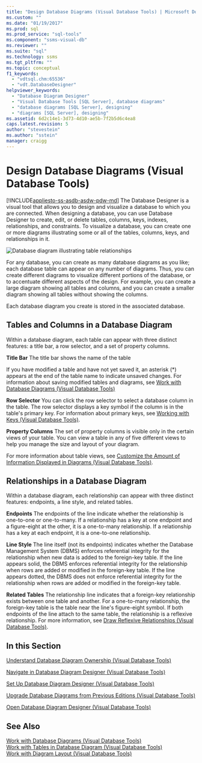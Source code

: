 ```yaml
---
title: "Design Database Diagrams (Visual Database Tools) | Microsoft Docs"
ms.custom: ""
ms.date: "01/19/2017"
ms.prod: sql
ms.prod_service: "sql-tools"
ms.component: "ssms-visual-db"
ms.reviewer: ""
ms.suite: "sql"
ms.technology: ssms
ms.tgt_pltfrm: ""
ms.topic: conceptual
f1_keywords: 
  - "vdtsql.chm:65536"
  - "vdt.DatabaseDesigner"
helpviewer_keywords: 
  - "Database Diagram Designer"
  - "Visual Database Tools [SQL Server], database diagrams"
  - "database diagrams [SQL Server], designing"
  - "diagrams [SQL Server], designing"
ms.assetid: 6d2c14e1-3d73-4d10-ae5b-7f2b5d6c4ea8
caps.latest.revision: 5
author: "stevestein"
ms.author: "sstein"
manager: craigg
---
```

# Design Database Diagrams (Visual Database Tools)
[!INCLUDE[appliesto-ss-asdb-asdw-pdw-md](../../includes/appliesto-ss-asdb-asdw-pdw-md.md)]
The Database Designer is a visual tool that allows you to design and visualize a database to which you are connected. When designing a database, you can use Database Designer to create, edit, or delete tables, columns, keys, indexes, relationships, and constraints. To visualize a database, you can create one or more diagrams illustrating some or all of the tables, columns, keys, and relationships in it.  
  
![Database diagram illustrating table relationships](../../ssms/visual-db-tools/media/dv3w7c1.gif "Database diagram illustrating table relationships")  
  
For any database, you can create as many database diagrams as you like; each database table can appear on any number of diagrams. Thus, you can create different diagrams to visualize different portions of the database, or to accentuate different aspects of the design. For example, you can create a large diagram showing all tables and columns, and you can create a smaller diagram showing all tables without showing the columns.  
  
Each database diagram you create is stored in the associated database.  
  
## Tables and Columns in a Database Diagram  
Within a database diagram, each table can appear with three distinct features: a title bar, a row selector, and a set of property columns.  
  
**Title Bar** The title bar shows the name of the table  
  
If you have modified a table and have not yet saved it, an asterisk (*) appears at the end of the table name to indicate unsaved changes. For information about saving modified tables and diagrams, see [Work with Database Diagrams &#40;Visual Database Tools&#41;](../../ssms/visual-db-tools/work-with-database-diagrams-visual-database-tools.md)  
  
**Row Selector** You can click the row selector to select a database column in the table. The row selector displays a key symbol if the column is in the table's primary key. For information about primary keys, see [Working with Keys (Visual Database Tools)](http://msdn.microsoft.com/en-us/31fbcc9f-2dc5-4bf9-aa50-ed70ec7b5bcd).  
  
**Property Columns** The set of property columns is visible only in the certain views of your table. You can view a table in any of five different views to help you manage the size and layout of your diagram.  
  
For more information about table views, see [Customize the Amount of Information Displayed in Diagrams &#40;Visual Database Tools&#41;](../../ssms/visual-db-tools/customize-the-amount-of-information-displayed-in-diagrams-visual-database-tools.md).  
  
## Relationships in a Database Diagram  
Within a database diagram, each relationship can appear with three distinct features: endpoints, a line style, and related tables.  
  
**Endpoints** The endpoints of the line indicate whether the relationship is one-to-one or one-to-many. If a relationship has a key at one endpoint and a figure-eight at the other, it is a one-to-many relationship. If a relationship has a key at each endpoint, it is a one-to-one relationship.  
  
**Line Style** The line itself (not its endpoints) indicates whether the Database Management System (DBMS) enforces referential integrity for the relationship when new data is added to the foreign-key table. If the line appears solid, the DBMS enforces referential integrity for the relationship when rows are added or modified in the foreign-key table. If the line appears dotted, the DBMS does not enforce referential integrity for the relationship when rows are added or modified in the foreign-key table.  
  
**Related Tables** The relationship line indicates that a foreign-key relationship exists between one table and another. For a one-to-many relationship, the foreign-key table is the table near the line's figure-eight symbol. If both endpoints of the line attach to the same table, the relationship is a reflexive relationship. For more information, see [Draw Reflexive Relationships &#40;Visual Database Tools&#41;](../../ssms/visual-db-tools/draw-reflexive-relationships-visual-database-tools.md).  
  
## In this Section  
[Understand Database Diagram Ownership &#40;Visual Database Tools&#41;](../../ssms/visual-db-tools/understand-database-diagram-ownership-visual-database-tools.md)  
  
[Navigate in Database Diagram Designer &#40;Visual Database Tools&#41;](../../ssms/visual-db-tools/navigate-in-database-diagram-designer-visual-database-tools.md)  
  
[Set Up Database Diagram Designer &#40;Visual Database Tools&#41;](../../ssms/visual-db-tools/set-up-database-diagram-designer-visual-database-tools.md)  
  
[Upgrade Database Diagrams from Previous Editions &#40;Visual Database Tools&#41;](../../ssms/visual-db-tools/upgrade-database-diagrams-from-previous-editions-visual-database-tools.md)  
  
[Open Database Diagram Designer &#40;Visual Database Tools&#41;](../../ssms/visual-db-tools/open-database-diagram-designer-visual-database-tools.md)  
  
## See Also  
[Work with Database Diagrams &#40;Visual Database Tools&#41;](../../ssms/visual-db-tools/work-with-database-diagrams-visual-database-tools.md)  
[Work with Tables in Database Diagram &#40;Visual Database Tools&#41;](../../ssms/visual-db-tools/work-with-tables-in-database-diagram-visual-database-tools.md)  
[Work with Diagram Layout &#40;Visual Database Tools&#41;](../../ssms/visual-db-tools/work-with-diagram-layout-visual-database-tools.md)  
  
